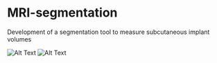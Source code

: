 # MRI-segmentation
Development of a segmentation tool to measure subcutaneous implant volumes


![Alt Text](https://media.giphy.com/media/vFKqnCdLPNOKc/giphy.gif)
![Alt Text](https://media.giphy.com/media/LFpslzxtwqt1yPJgJu/giphy.gif)

